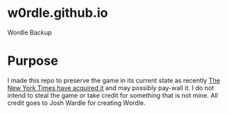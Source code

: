 # w0rdle.github.io
Wordle Backup
# Purpose
I made this repo to preserve the game in its current state as recently [The New York Times have acquired it](https://twitter.com/powerlanguish/status/1488263944309731329) and may possibly pay-wall it. I do not intend to steal the game or take credit for something that is not mine. All credit goes to Josh Wardle for creating Wordle.
